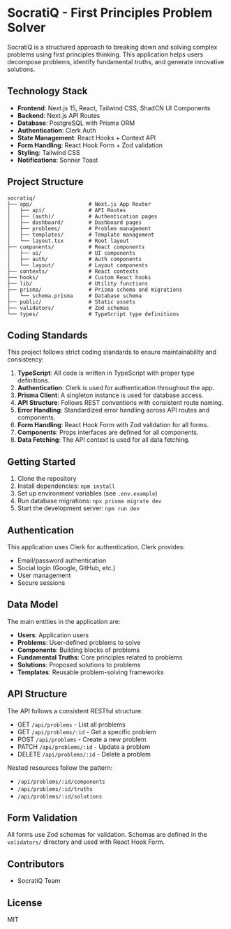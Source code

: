 # SocratiQ - First Principles Problem Solver

SocratiQ is a structured approach to breaking down and solving complex problems using first principles thinking. This application helps users decompose problems, identify fundamental truths, and generate innovative solutions.

## Technology Stack

- **Frontend**: Next.js 15, React, Tailwind CSS, ShadCN UI Components
- **Backend**: Next.js API Routes
- **Database**: PostgreSQL with Prisma ORM
- **Authentication**: Clerk Auth
- **State Management**: React Hooks + Context API
- **Form Handling**: React Hook Form + Zod validation
- **Styling**: Tailwind CSS
- **Notifications**: Sonner Toast

## Project Structure

```
socratiq/
├── app/                  # Next.js App Router
│   ├── api/              # API Routes
│   ├── (auth)/           # Authentication pages
│   ├── dashboard/        # Dashboard pages
│   ├── problems/         # Problem management
│   ├── templates/        # Template management
│   └── layout.tsx        # Root layout
├── components/           # React components
│   ├── ui/               # UI components
│   ├── auth/             # Auth components
│   └── layout/           # Layout components
├── contexts/             # React contexts
├── hooks/                # Custom React hooks
├── lib/                  # Utility functions
├── prisma/               # Prisma schema and migrations
│   └── schema.prisma     # Database schema
├── public/               # Static assets
├── validators/           # Zod schemas
└── types/                # TypeScript type definitions
```

## Coding Standards

This project follows strict coding standards to ensure maintainability and consistency:

1. **TypeScript**: All code is written in TypeScript with proper type definitions.
2. **Authentication**: Clerk is used for authentication throughout the app.
3. **Prisma Client**: A singleton instance is used for database access.
4. **API Structure**: Follows REST conventions with consistent route naming.
5. **Error Handling**: Standardized error handling across API routes and components.
6. **Form Handling**: React Hook Form with Zod validation for all forms.
7. **Components**: Props interfaces are defined for all components.
8. **Data Fetching**: The API context is used for all data fetching.

## Getting Started

1. Clone the repository
2. Install dependencies: `npm install`
3. Set up environment variables (see `.env.example`)
4. Run database migrations: `npx prisma migrate dev`
5. Start the development server: `npm run dev`

## Authentication

This application uses Clerk for authentication. Clerk provides:

- Email/password authentication
- Social login (Google, GitHub, etc.)
- User management
- Secure sessions

## Data Model

The main entities in the application are:

- **Users**: Application users
- **Problems**: User-defined problems to solve
- **Components**: Building blocks of problems
- **Fundamental Truths**: Core principles related to problems
- **Solutions**: Proposed solutions to problems
- **Templates**: Reusable problem-solving frameworks

## API Structure

The API follows a consistent RESTful structure:

- GET `/api/problems` - List all problems
- GET `/api/problems/:id` - Get a specific problem
- POST `/api/problems` - Create a new problem
- PATCH `/api/problems/:id` - Update a problem
- DELETE `/api/problems/:id` - Delete a problem

Nested resources follow the pattern:
- `/api/problems/:id/components`
- `/api/problems/:id/truths`
- `/api/problems/:id/solutions`

## Form Validation

All forms use Zod schemas for validation. Schemas are defined in the `validators/` directory and used with React Hook Form.

## Contributors

- SocratiQ Team

## License

MIT